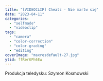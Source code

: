 ```yaml
---
title: "[VIDEOCLIP] Cheatz - Nie martw się"
date: "2023-04-11"
categories:
  - "selfmade"
  - "videoclip"
tags:
  - "camera"
  - "color-correction"
  - "color-grading"
  - "editing"
coverImage: "maxresdefault-27.jpg"
ytid: ffRerGPh6Ew
---
```


Produkcja teledysku: Szymon Kosmowski
